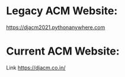 # Legacy ACM Website:
https://djacm2021.pythonanywhere.com

# Current ACM Website:
Link https://djacm.co.in/
